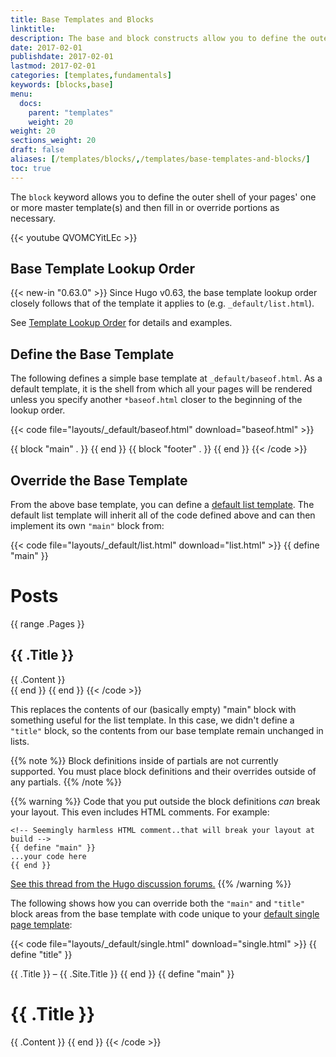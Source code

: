 ```yaml
---
title: Base Templates and Blocks
linktitle:
description: The base and block constructs allow you to define the outer shell of your master templates (i.e., the chrome of the page).
date: 2017-02-01
publishdate: 2017-02-01
lastmod: 2017-02-01
categories: [templates,fundamentals]
keywords: [blocks,base]
menu:
  docs:
    parent: "templates"
    weight: 20
weight: 20
sections_weight: 20
draft: false
aliases: [/templates/blocks/,/templates/base-templates-and-blocks/]
toc: true
---
```


The `block` keyword allows you to define the outer shell of your pages' one or more master template(s) and then fill in or override portions as necessary.

{{< youtube QVOMCYitLEc >}}

## Base Template Lookup Order

{{< new-in "0.63.0" >}} Since Hugo v0.63, the base template lookup order closely follows that of the template it applies to (e.g. `_default/list.html`).

See [Template Lookup Order](/templates/lookup-order/) for details and examples.

## Define the Base Template

The following defines a simple base template at `_default/baseof.html`. As a default template, it is the shell from which all your pages will be rendered unless you specify another `*baseof.html` closer to the beginning of the lookup order.

{{< code file="layouts/_default/baseof.html" download="baseof.html" >}}
<!DOCTYPE html>
<html>
  <head>
    <meta charset="utf-8">
    <title>{{ block "title" . }}
      <!-- Blocks may include default content. -->
      {{ .Site.Title }}
    {{ end }}</title>
  </head>
  <body>
    <!-- Code that all your templates share, like a header -->
    {{ block "main" . }}
      <!-- The part of the page that begins to differ between templates -->
    {{ end }}
    {{ block "footer" . }}
    <!-- More shared code, perhaps a footer but that can be overridden if need be in  -->
    {{ end }}
  </body>
</html>
{{< /code >}}

## Override the Base Template

From the above base template, you can define a [default list template][hugolists]. The default list template will inherit all of the code defined above and can then implement its own `"main"` block from:

{{< code file="layouts/_default/list.html" download="list.html" >}}
{{ define "main" }}
  <h1>Posts</h1>
  {{ range .Pages }}
    <article>
      <h2>{{ .Title }}</h2>
      {{ .Content }}
    </article>
  {{ end }}
{{ end }}
{{< /code >}}

This replaces the contents of our (basically empty) "main" block with something useful for the list template. In this case, we didn't define a `"title"` block, so the contents from our base template remain unchanged in lists.

{{% note %}}
Block definitions inside of partials are not currently supported. You must place block definitions and their overrides outside of any partials.
{{% /note %}}

{{% warning %}}
Code that you put outside the block definitions *can* break your layout. This even includes HTML comments. For example:

```
<!-- Seemingly harmless HTML comment..that will break your layout at build -->
{{ define "main" }}
...your code here
{{ end }}
```
[See this thread from the Hugo discussion forums.](https://discourse.gohugo.io/t/baseof-html-block-templates-and-list-types-results-in-empty-pages/5612/6)
{{% /warning %}}

The following shows how you can override both the `"main"` and `"title"` block areas from the base template with code unique to your [default single page template][singletemplate]:

{{< code file="layouts/_default/single.html" download="single.html" >}}
{{ define "title" }}
  <!-- This will override the default value set in baseof.html; i.e., "{{.Site.Title}}" in the original example-->
  {{ .Title }} &ndash; {{ .Site.Title }}
{{ end }}
{{ define "main" }}
  <h1>{{ .Title }}</h1>
  {{ .Content }}
{{ end }}
{{< /code >}}



[hugolists]: /templates/lists
[lookup]: /templates/lookup-order/
[rendering the section]: /templates/section-templates/
[singletemplate]: /templates/single-page-templates/
